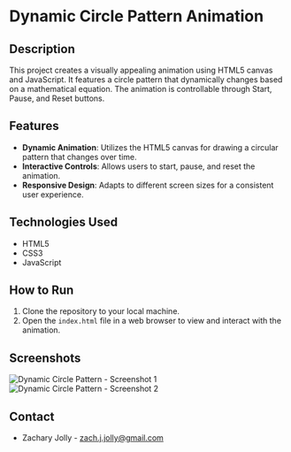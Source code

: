# Dynamic Circle Pattern Animation

## Description
This project creates a visually appealing animation using HTML5 canvas and JavaScript. It features a circle pattern that dynamically changes based on a mathematical equation. The animation is controllable through Start, Pause, and Reset buttons.

## Features
- **Dynamic Animation**: Utilizes the HTML5 canvas for drawing a circular pattern that changes over time.
- **Interactive Controls**: Allows users to start, pause, and reset the animation.
- **Responsive Design**: Adapts to different screen sizes for a consistent user experience.

## Technologies Used
- HTML5
- CSS3
- JavaScript

## How to Run
1. Clone the repository to your local machine.
2. Open the `index.html` file in a web browser to view and interact with the animation.

## Screenshots

![Dynamic Circle Pattern - Screenshot 1](images/dynamicCircle1.png)
![Dynamic Circle Pattern - Screenshot 2](images/dynamicCircle2.png)


## Contact
- Zachary Jolly - zach.j.jolly@gmail.com

